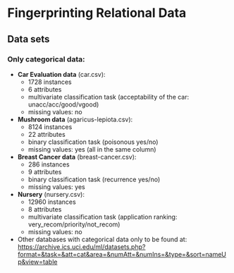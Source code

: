 # Fingerprinting Relational Data
## Data sets
### Only categorical data:
* **Car Evaluation data** (car.csv): 
    * 1728 instances
    * 6 attributes
    * multivariate classification task (acceptability of the car: unacc/acc/good/vgood)
    * missing values: no
* **Mushroom data** (agaricus-lepiota.csv): 
    * 8124 instances
    * 22 attributes
    * binary classification task (poisonous yes/no)
    * missing values: yes (all in the same column)
* **Breast Cancer data** (breast-cancer.csv):
    * 286 instances
    * 9 attributes
    * binary classification task (recurrence yes/no)
    * missing values: yes
* **Nursery** (nursery.csv):
    * 12960 instances
    * 8 attributes
    * multivariate classification task (application ranking: very_recom/priority/not_recom)
    * missing values: no 
* Other databases with categorical data only to be found at: https://archive.ics.uci.edu/ml/datasets.php?format=&task=&att=cat&area=&numAtt=&numIns=&type=&sort=nameUp&view=table

